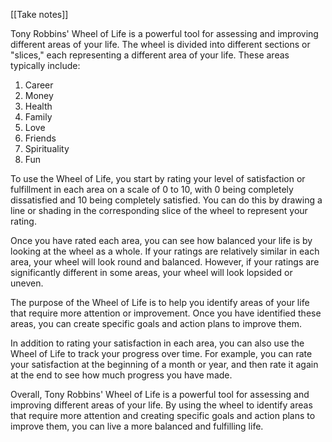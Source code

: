 [[Take notes]]

Tony Robbins' Wheel of Life is a powerful tool for assessing and improving different areas of your life. The wheel is divided into different sections or "slices," each representing a different area of your life. These areas typically include:

1.  Career
2.  Money
3.  Health
4.  Family
5.  Love
6.  Friends
7.  Spirituality
8.  Fun

To use the Wheel of Life, you start by rating your level of satisfaction or fulfillment in each area on a scale of 0 to 10, with 0 being completely dissatisfied and 10 being completely satisfied. You can do this by drawing a line or shading in the corresponding slice of the wheel to represent your rating.

Once you have rated each area, you can see how balanced your life is by looking at the wheel as a whole. If your ratings are relatively similar in each area, your wheel will look round and balanced. However, if your ratings are significantly different in some areas, your wheel will look lopsided or uneven.

The purpose of the Wheel of Life is to help you identify areas of your life that require more attention or improvement. Once you have identified these areas, you can create specific goals and action plans to improve them.

In addition to rating your satisfaction in each area, you can also use the Wheel of Life to track your progress over time. For example, you can rate your satisfaction at the beginning of a month or year, and then rate it again at the end to see how much progress you have made.

Overall, Tony Robbins' Wheel of Life is a powerful tool for assessing and improving different areas of your life. By using the wheel to identify areas that require more attention and creating specific goals and action plans to improve them, you can live a more balanced and fulfilling life.
